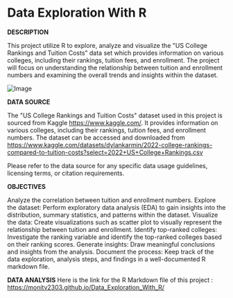 # Data Exploration With R
**DESCRIPTION**

This project utilize R to explore, analyze and visualize the "US College Rankings and Tuition Costs" data set which provides information on various colleges, including their rankings, tuition fees, and enrollment. The project will focus on understanding the relationship between tuition and enrollment numbers and examining the overall trends and insights within the dataset.

![Image](https://user-images.githubusercontent.com/125434244/251336028-7affcc03-9b42-4734-8ee6-334ed593e64d.jpeg)

**DATA SOURCE**

The "US College Rankings and Tuition Costs" dataset used in this project is sourced from Kaggle https://www.kaggle.com/. 
It provides information on various colleges, including their rankings, tuition fees, and enrollment numbers. The dataset can be accessed and downloaded from https://www.kaggle.com/datasets/dylankarmin/2022-college-rankings-compared-to-tuition-costs?select=2022+US+College+Rankings.csv

Please refer to the data source for any specific data usage guidelines, licensing terms, or citation requirements.

**OBJECTIVES**

Analyze the correlation between tuition and enrollment numbers.
Explore the dataset: Perform exploratory data analysis (EDA) to gain insights into the distribution, summary statistics, and patterns within the dataset.
Visualize the data: Create visualizations such as scatter plot to visually represent the relationship between tuition and enrollment.
Identify top-ranked colleges: Investigate the ranking variable and identify the top-ranked colleges based on their ranking scores. 
Generate insights: Draw meaningful conclusions and insights from the analysis.
Document the process: Keep track of the data exploration, analysis steps, and findings in a well-documented R markdown file.

**DATA ANALYSIS**
Here is the link for the R Markdown file of this project : https://monitv2303.github.io/Data_Exploration_With_R/
